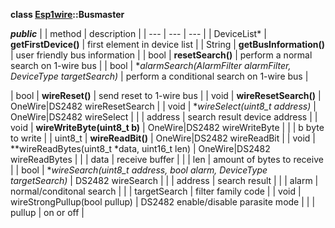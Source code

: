 **class [Esp1wire](./Esp1wire.md)::Busmaster**

***public***
| | method | description |
| --- | --- | --- |
| DeviceList\* | **getFirstDevice()** | first element in device list |
| String | **getBusInformation()** | user friendly bus information |
| bool | **resetSearch()** | perform a normal search on 1-wire bus |
| bool | **alarmSearch(AlarmFilter *alarmFilter, DeviceType targetSearch)** | perform a conditional search on 1-wire bus |

| bool | **wireReset()** | send reset to 1-wire bus |
| void | **wireResetSearch()** | OneWire\|DS2482 wireResetSearch |
| void | **wireSelect(uint8_t *address)** | OneWire\|DS2482 wireSelect |
| | address | search result device address |
| void | **wireWriteByte(uint8_t b)** | OneWire\|DS2482 wireWriteByte |
| | b byte to write |
| uint8_t | **wireReadBit()** | OneWire\|DS2482 wireReadBit |
| void | **wireReadBytes(uint8_t *data, uint16_t len) | OneWire\|DS2482 wireReadBytes |
| | data | receive buffer |
| | len | amount of bytes to receive |
| bool | **wireSearch(uint8_t *address, bool alarm, DeviceType targetSearch)** | DS2482 wireSearch |
| | address | search result |
| | alarm | normal/conditonal search |
| | targetSearch | filter family code |
| void | wireStrongPullup(bool pullup) | DS2482 enable/disable parasite mode |
| | pullup | on or off |
